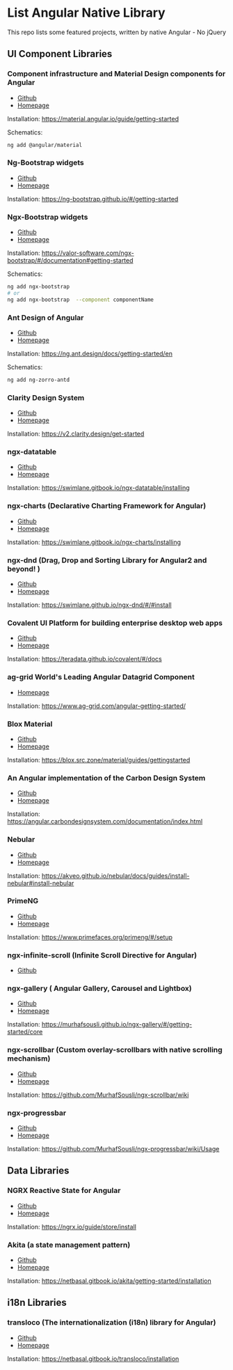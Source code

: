 # List Angular Native Library

This repo lists some featured projects, written by native Angular - No jQuery

## UI Component Libraries

### Component infrastructure and Material Design components for Angular

- [Github](https://github.com/angular/components)
- [Homepage](https://material.angular.io/)

Installation: https://material.angular.io/guide/getting-started

Schematics:
```bash
ng add @angular/material
```

### Ng-Bootstrap widgets

- [Github](https://github.com/ng-bootstrap/ng-bootstrap)
- [Homepage](https://ng-bootstrap.github.io/)

Installation: https://ng-bootstrap.github.io/#/getting-started


### Ngx-Bootstrap widgets

- [Github](https://github.com/valor-software/ngx-bootstrap)
- [Homepage](https://valor-software.com/ngx-bootstrap/)

Installation: https://valor-software.com/ngx-bootstrap/#/documentation#getting-started

Schematics:
```bash
ng add ngx-bootstrap
# or
ng add ngx-bootstrap  --component componentName
```

### Ant Design of Angular

- [Github](https://github.com/NG-ZORRO/ng-zorro-antd)
- [Homepage](https://ng.ant.design/docs/introduce/en)

Installation: https://ng.ant.design/docs/getting-started/en

Schematics:
```bash
ng add ng-zorro-antd
```

### Clarity Design System

- [Github](https://github.com/vmware/clarity/)
- [Homepage](https://clarity.design/)

Installation: https://v2.clarity.design/get-started

### ngx-datatable

- [Github](https://github.com/swimlane/ngx-datatable)
- [Homepage](http://swimlane.github.io/ngx-datatable/)

Installation: https://swimlane.gitbook.io/ngx-datatable/installing

### ngx-charts (Declarative Charting Framework for Angular)

- [Github](https://github.com/swimlane/ngx-charts)
- [Homepage](http://swimlane.github.io/ngx-charts/)

Installation: https://swimlane.gitbook.io/ngx-charts/installing

### ngx-dnd (Drag, Drop and Sorting Library for Angular2 and beyond! )

- [Github](https://github.com/swimlane/ngx-dnd)
- [Homepage](http://swimlane.github.io/ngx-dnd/)

Installation: https://swimlane.github.io/ngx-dnd/#/#install

### Covalent UI Platform for building enterprise desktop web apps

- [Github](https://github.com/teradata/covalent)
- [Homepage](https://teradata.github.io/covalent/)

Installation: https://teradata.github.io/covalent/#/docs

### ag-grid World's Leading Angular Datagrid Component

- [Homepage](https://www.ag-grid.com/best-angular-2-data-grid/)

Installation: https://www.ag-grid.com/angular-getting-started/

### Blox Material 

- [Github](https://github.com/src-zone/material)
- [Homepage](https://blox.src.zone/material)

Installation: https://blox.src.zone/material/guides/gettingstarted

### An Angular implementation of the Carbon Design System

- [Github](https://github.com/IBM/carbon-components-angular)
- [Homepage](https://angular.carbondesignsystem.com)

Installation: https://angular.carbondesignsystem.com/documentation/index.html

### Nebular

- [Github](https://github.com/akveo/nebular/)
- [Homepage](https://akveo.github.io/nebular/)

Installation: https://akveo.github.io/nebular/docs/guides/install-nebular#install-nebular

### PrimeNG

- [Github](https://github.com/primefaces/primeng)
- [Homepage](https://www.primefaces.org/primeng/#/)

Installation: https://www.primefaces.org/primeng/#/setup

### ngx-infinite-scroll (Infinite Scroll Directive for Angular)

- [Github](https://github.com/orizens/ngx-infinite-scroll)

### ngx-gallery ( Angular Gallery, Carousel and Lightbox)

- [Github](https://github.com/MurhafSousli/ngx-gallery)
- [Homepage](https://murhafsousli.github.io/ngx-gallery/#/)

Installation: https://murhafsousli.github.io/ngx-gallery/#/getting-started/core

### ngx-scrollbar (Custom overlay-scrollbars with native scrolling mechanism)

- [Github](https://github.com/MurhafSousli/ngx-scrollbar)
- [Homepage](https://ngx-scrollbar.netlify.com/)

Installation: https://github.com/MurhafSousli/ngx-scrollbar/wiki

### ngx-progressbar

- [Github](https://github.com/MurhafSousli/ngx-progressbar)
- [Homepage](https://murhafsousli.github.io/ngx-progressbar/#/)

Installation: https://github.com/MurhafSousli/ngx-progressbar/wiki/Usage


## Data Libraries

### NGRX Reactive State for Angular

- [Github](https://github.com/ngrx/platform)
- [Homepage](https://ngrx.io/)

Installation: https://ngrx.io/guide/store/install

### Akita (a state management pattern)

- [Github](https://github.com/datorama/akita)
- [Homepage](https://netbasal.gitbook.io/akita/)

Installation: https://netbasal.gitbook.io/akita/getting-started/installation

## i18n Libraries

### transloco (The internationalization (i18n) library for Angular)

- [Github](https://github.com/ngneat/transloco)
- [Homepage](https://transloco.netlify.com)

Installation: https://netbasal.gitbook.io/transloco/installation


